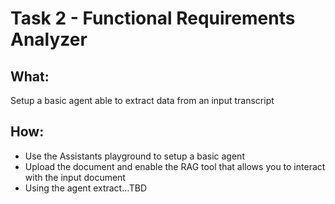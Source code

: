 # Task 2 - Functional Requirements Analyzer

## What:
Setup a basic agent able to extract data from an input transcript

## How:
- Use the Assistants playground to setup a basic agent
- Upload the document and enable the RAG tool that allows you to interact with the input document
- Using the agent extract…TBD

